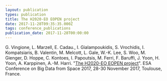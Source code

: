 ```yaml
---
layout: publication
types: publication
title: The H2020-EO EOPEN project
date: 2017-11-28T09:35:35.000Z
tags: conference_publications
publication_date: 2017-11-28T00:00:00
---
```

G. Vingione, L. Marzell, E. Cadau., I. Gialampoukidis, S. Vrochidis, I. Kompatsiaris, B. Valentin, M. Melcott, L. Gale, W.-K. Lee, S. Woo, M. Gienger, D. Hoppe, C. Kontoes, I. Papoutsis, M. Ferri, F. Baruffi, J. Yoon, H. Yoon, A. Karppinen, A.-M. Harri. "[The H2020-EO EOPEN project](https://zenodo.org/record/2546540#.X2B-FcBS9PY)". ESA Conference on Big Data from Space 2017, 28-30 November 2017, Toulouse, France.